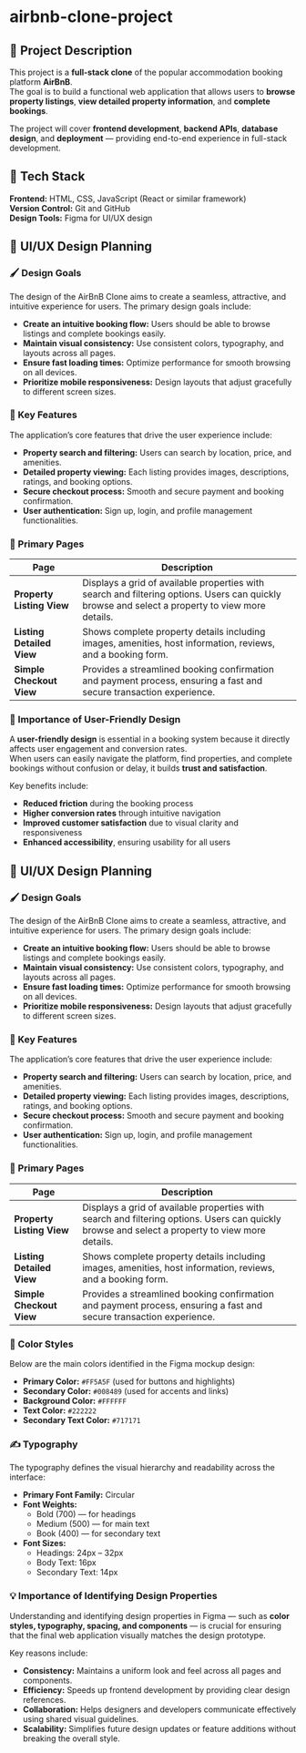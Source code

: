# airbnb-clone-project
## 📖 Project Description
This project is a **full-stack clone** of the popular accommodation booking platform **AirBnB**.  
The goal is to build a functional web application that allows users to **browse property listings**, **view detailed property information**, and **complete bookings**.

The project will cover **frontend development**, **backend APIs**, **database design**, and **deployment** — providing end-to-end experience in full-stack development.

## 🧰 Tech Stack
**Frontend:** HTML, CSS, JavaScript (React or similar framework)  
**Version Control:** Git and GitHub  
**Design Tools:** Figma for UI/UX design  

## 🎨 UI/UX Design Planning

### 🖌️ Design Goals
The design of the AirBnB Clone aims to create a seamless, attractive, and intuitive experience for users. The primary design goals include:

- **Create an intuitive booking flow:** Users should be able to browse listings and complete bookings easily.
- **Maintain visual consistency:** Use consistent colors, typography, and layouts across all pages.
- **Ensure fast loading times:** Optimize performance for smooth browsing on all devices.
- **Prioritize mobile responsiveness:** Design layouts that adjust gracefully to different screen sizes.

### 🌟 Key Features
The application’s core features that drive the user experience include:

- **Property search and filtering:** Users can search by location, price, and amenities.
- **Detailed property viewing:** Each listing provides images, descriptions, ratings, and booking options.
- **Secure checkout process:** Smooth and secure payment and booking confirmation.
- **User authentication:** Sign up, login, and profile management functionalities.

### 📄 Primary Pages
| **Page** | **Description** |
|-----------|----------------|
| **Property Listing View** | Displays a grid of available properties with search and filtering options. Users can quickly browse and select a property to view more details. |
| **Listing Detailed View** | Shows complete property details including images, amenities, host information, reviews, and a booking form. |
| **Simple Checkout View** | Provides a streamlined booking confirmation and payment process, ensuring a fast and secure transaction experience. |

### 🙌 Importance of User-Friendly Design
A **user-friendly design** is essential in a booking system because it directly affects user engagement and conversion rates.  
When users can easily navigate the platform, find properties, and complete bookings without confusion or delay, it builds **trust and satisfaction**.  

Key benefits include:
- **Reduced friction** during the booking process  
- **Higher conversion rates** through intuitive navigation  
- **Improved customer satisfaction** due to visual clarity and responsiveness  
- **Enhanced accessibility**, ensuring usability for all users  

## 🎨 UI/UX Design Planning
### 🖌️ Design Goals
The design of the AirBnB Clone aims to create a seamless, attractive, and intuitive experience for users. The primary design goals include:

- **Create an intuitive booking flow:** Users should be able to browse listings and complete bookings easily.
- **Maintain visual consistency:** Use consistent colors, typography, and layouts across all pages.
- **Ensure fast loading times:** Optimize performance for smooth browsing on all devices.
- **Prioritize mobile responsiveness:** Design layouts that adjust gracefully to different screen sizes.

### 🌟 Key Features
The application’s core features that drive the user experience include:

- **Property search and filtering:** Users can search by location, price, and amenities.
- **Detailed property viewing:** Each listing provides images, descriptions, ratings, and booking options.
- **Secure checkout process:** Smooth and secure payment and booking confirmation.
- **User authentication:** Sign up, login, and profile management functionalities.

### 📄 Primary Pages

| **Page** | **Description** |
|-----------|----------------|
| **Property Listing View** | Displays a grid of available properties with search and filtering options. Users can quickly browse and select a property to view more details. |
| **Listing Detailed View** | Shows complete property details including images, amenities, host information, reviews, and a booking form. |
| **Simple Checkout View** | Provides a streamlined booking confirmation and payment process, ensuring a fast and secure transaction experience. |

### 🎨 Color Styles
Below are the main colors identified in the Figma mockup design:

- **Primary Color:** `#FF5A5F` (used for buttons and highlights)
- **Secondary Color:** `#008489` (used for accents and links)
- **Background Color:** `#FFFFFF`
- **Text Color:** `#222222`
- **Secondary Text Color:** `#717171`

### ✍️ Typography
The typography defines the visual hierarchy and readability across the interface:

- **Primary Font Family:** Circular  
- **Font Weights:**  
  - Bold (700) — for headings  
  - Medium (500) — for main text  
  - Book (400) — for secondary text  
- **Font Sizes:**  
  - Headings: 24px – 32px  
  - Body Text: 16px  
  - Secondary Text: 14px  

### 💡 Importance of Identifying Design Properties
Understanding and identifying design properties in Figma — such as **color styles, typography, spacing, and components** — is crucial for ensuring that the final web application visually matches the design prototype.

Key reasons include:
- **Consistency:** Maintains a uniform look and feel across all pages and components.  
- **Efficiency:** Speeds up frontend development by providing clear design references.  
- **Collaboration:** Helps designers and developers communicate effectively using shared visual guidelines.  
- **Scalability:** Simplifies future design updates or feature additions without breaking the overall style.  
